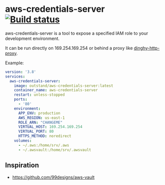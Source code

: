 # aws-credentials-server [![Build status](https://badge.buildkite.com/1dad36aae1fa8aeb5477fbeb9f6cfa5d6a68284faac8c2719d.svg)](https://buildkite.com/outstand/aws-credentials-server)

aws-credentials-server is a tool to expose a specified IAM role to your development environment.

It can be run directly on 169.254.169.254 or behind a proxy like [dinghy-http-proxy](https://github.com/codekitchen/dinghy-http-proxy).

Example:
```yaml
version: '3.8'
services:
  aws-credentials-server:
    image: outstand/aws-credentials-server:latest
    container_name: aws-credentials-server
    restart: unless-stopped
    ports:
      - '80'
    environment:
      APP_ENV: production
      AWS_REGION: us-east-1
      ROLE_ARN: "CHANGEME"
      VIRTUAL_HOST: 169.254.169.254
      VIRTUAL_PORT: 80
      HTTPS_METHOD: noredirect
    volumes:
      - ~/.aws:/home/srv/.aws
      - ~/.awsvault:/home/srv/.awsvault
```

## Inspiration

- https://github.com/99designs/aws-vault
